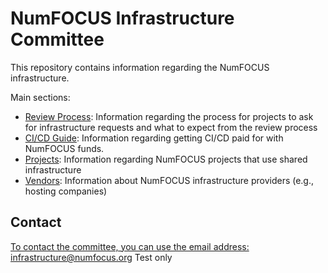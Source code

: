 # NumFOCUS Infrastructure Committee

This repository contains information regarding the NumFOCUS infrastructure.

Main sections:

- [Review Process](https://numfocus.github.io/infrastructure/review_process.html): Information regarding the process for projects to ask for infrastructure requests and what to expect from the review process
- [CI/CD Guide](https://numfocus.github.io/infrastructure/ci_cd_guide/index.html): Information regarding getting CI/CD paid for with NumFOCUS funds.
- [Projects](https://numfocus.github.io/infrastructure/projects/index.html): Information regarding NumFOCUS projects that use shared infrastructure
- [Vendors](https://numfocus.github.io/infrastructure/vendors/index.html): Information about NumFOCUS infrastructure providers (e.g., hosting companies)

## Contact

[To contact the committee, you can use the email address: infrastructure@numfocus.org](infrastructure@numfocus.org)
Test only

